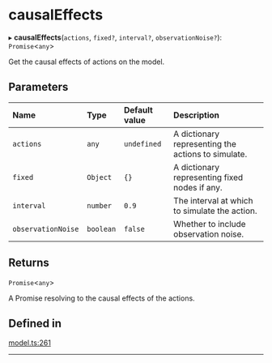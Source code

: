 # causalEffects


▸ **causalEffects**(`actions`, `fixed?`, `interval?`, `observationNoise?`): `Promise`\<`any`\>

Get the causal effects of actions on the model.

## Parameters

| Name | Type | Default value | Description |
| :------ | :------ | :------ | :------ |
| `actions` | `any` | `undefined` | A dictionary representing the actions to simulate. |
| `fixed` | `Object` | `{}` | A dictionary representing fixed nodes if any. |
| `interval` | `number` | `0.9` | The interval at which to simulate the action. |
| `observationNoise` | `boolean` | `false` | Whether to include observation noise. |

## Returns

`Promise`\<`any`\>

A Promise resolving to the causal effects of the actions.

## Defined in

[model.ts:261](https://github.com/causalabs/causadb-node/blob/f466638/src/model.ts#L261)

___
